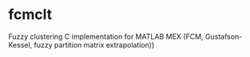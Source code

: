 # fcmclt
Fuzzy clustering C implementation for MATLAB MEX (FCM, Gustafson-Kessel, fuzzy partition matrix extrapolation))
